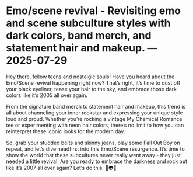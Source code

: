 # Emo/scene revival - Revisiting emo and scene subculture styles with dark colors, band merch, and statement hair and makeup. — 2025-07-29

Hey there, fellow teens and nostalgic souls! Have you heard about the Emo/Scene revival happening right now? That’s right, it’s time to dust off your black eyeliner, tease your hair to the sky, and embrace those dark colors like it’s 2005 all over again. 

From the signature band merch to statement hair and makeup, this trend is all about channeling your inner rockstar and expressing your unique style loud and proud. Whether you’re rocking a vintage My Chemical Romance tee or experimenting with neon hair colors, there’s no limit to how you can reinterpret these iconic looks for the modern day.

So, grab your studded belts and skinny jeans, play some Fall Out Boy on repeat, and let’s dive headfirst into this Emo/Scene resurgence. It’s time to show the world that these subcultures never really went away - they just needed a little revival. Are you ready to embrace the darkness and rock out like it’s 2007 all over again? Let’s do this. 🖤👽✨